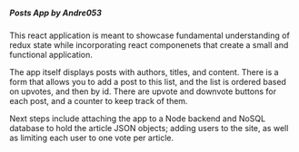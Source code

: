 ##### Posts App by Andre053 #####

This react application is meant to showcase fundamental understanding of redux state while incorporating react componenets that create a small and functional application.

The app itself displays posts with authors, titles, and content. There is a form that allows you to add a post to this list, and the list is ordered based on upvotes, and then by id. There are upvote and downvote buttons for each post, and a counter to keep track of them.

Next steps include attaching the app to a Node backend and NoSQL database to hold the article JSON objects; adding users to the site, as well as limiting each user to one vote per article.
